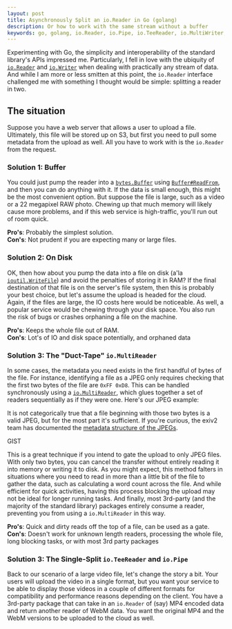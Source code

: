 ```yaml
---
layout: post
title: Asynchronously Split an io.Reader in Go (golang)
description: Or how to work with the same stream without a buffer
keywords: go, golang, io.Reader, io.Pipe, io.TeeReader, io.MultiWriter, async, asynchronous
---
```


Experimenting with Go, the simplicity and interoperability of the standard library's APIs impressed me. Particularly, I fell in love with the ubiquity of [`io.Reader`][reader] and [`io.Writer`][writer] when dealing with practically any stream of data. And while I am more or less smitten at this point, the `io.Reader` interface challenged me with something I thought would be simple: splitting a reader in two.

## The situation ##

Suppose you have a web server that allows a user to upload a file. Ultimately, this file will be stored up on S3, but first you need to pull some metadata from the upload as well. All you have to work with is the `io.Reader` from the request.

### Solution 1: Buffer ###

You could just pump the reader into a [`bytes.Buffer`][buffer] using [`Buffer#ReadFrom`][readFrom], and then you can do anything with it. If the data is small enough, this might be the most convenient option. But suppose the file is large, such as a video or a 22 megapixel RAW photo. Chewing up that much memory will likely cause more problems, and if this web service is high-traffic, you'll run out of room quick.

**Pro's**: Probably the simplest solution.<br/>
**Con's**: Not prudent if you are expecting many or large files.

### Solution 2: On Disk ###

OK, then how about you pump the data into a file on disk (a'la [`ioutil.WriteFile`][writeFile]) and avoid the penalties of storing it in RAM? If the final destination of that file is on the server's file system, then this is probably your best choice, but let's assume the upload is headed for the cloud. Again, if the files are large, the IO costs here would be noticeable. As well, a popular service would be chewing through your disk space. You also run the risk of bugs or crashes orphaning a file on the machine.

**Pro's**: Keeps the whole file out of RAM.<br/>
**Con's**: Lot's of IO and disk space potentially, and orphaned data

### Solution 3: The "Duct-Tape" `io.MultiReader` ###

In some cases, the metadata you need exists in the first handful of bytes of the file. For instance, identifying a file as a JPEG only requires checking that the first two bytes of the file are `0xFF 0xD8`. This can be handled synchronously using a [`io.MultiReader`][multiReader], which glues together a set of readers sequentially as if they were one. Here's our JPEG example:

<aside>It is not categorically true that a file beginning with those two bytes is a valid JPEG, but for the most part it's sufficient. If you're curious, the exiv2 team has documented the <a href="http://dev.exiv2.org/projects/exiv2/wiki/The_Metadata_in_JPEG_files">metadata structure of the JPEGs</a>.</aside>

GIST

This is a great technique if you intend to gate the upload to only JPEG files. With only two bytes, you can cancel the transfer without entirely reading it into memory or writing it to disk. As you might expect, this method falters in situations where you need to read in more than a little bit of the file to gather the data, such as calculating a word count across the file. And while efficient for quick activities, having this process blocking the upload may not be ideal for longer running tasks. And finally, most 3rd-party (and the majority of the standard library) packages entirely consume a reader, preventing you from using a `io.MultiReader` in this way.

**Pro's**: Quick and dirty reads off the top of a file, can be used as a gate.<br/>
**Con's**: Doesn't work for unknown length readers, processing the whole file, long blocking tasks, or with most 3rd party packages

### Solution 3: The Single-Split `io.TeeReader` and `io.Pipe` ###

Back to our scenario of a large video file, let's change the story a bit. Your users will upload the video in a single format, but you want your service to be able to display those videos in a couple of different formats for compatibility and performance reasons depending on the client. You have a 3rd-party package that can take in an `io.Reader` of (say) MP4 encoded data and return another reader of WebM data. You want the original MP4 and the WebM versions to be uploaded to the cloud as well.

<!-- Now what exactly do I mean by "splitting in two"? **Given an `io.Reader` *r*, I'd like to split *r* into reader *s* that can `Read` in the same data as *r* at the same time.**  -->

[reader]: https://golang.org/pkg/io/#Reader
[writer]: https://golang.org/pkg/io/#Writer
[buffer]: https://golang.org/pkg/bytes/#Buffer
[readFrom]: https://golang.org/pkg/bytes/#Buffer.ReadFrom
[writeFile]: https://golang.org/pkg/io/ioutil/#WriteFile
[multiReader]: https://golang.org/pkg/io/#MultiReader
